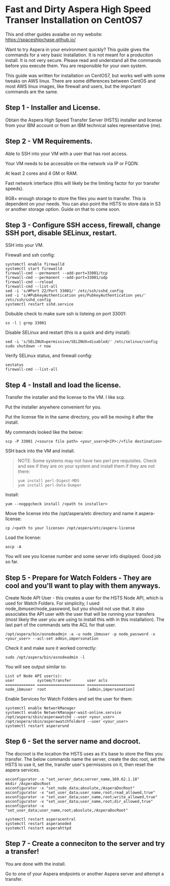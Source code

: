 # Fast and Dirty Aspera High Speed Transer Installation on CentOS7
This and other guides avaialbe on my website:
https://spaceshipchase.github.io/

Want to try Aspera in your environment quickly? This guide gives the commands
for a very basic installation. It is not meant for a produciton install. It
is not very secure. Please read and understand all the commands before you
execute them. You are responsible for your own system.


This guide was written for installation on CentOS7,
but works well with some tweaks on AWS linux.
There are some differences between CentOS and most
AWS linux images, like firewall and users, but the important commands are the same.

## Step 1 - Installer and License.
Obtain the Aspera High Speed Transfer Server (HSTS) installer and license from
your IBM account or from an IBM technical sales representative (me).

## Step 2 - VM Requirements.
Able to SSH into your VM with a user that has root access.

Your VM needs to be accessible on the network via IP or FQDN.

At least 2 cores and 4 GM or RAM.

Fast network interface (this will likely be the limiting factor for yor transfer speeds).

8GB+ enough storage to store the files you want to transfer. This is dependent on your needs.
You can also point the HSTS to store data in S3 or another storage option. Guide on that to come soon.




## Step 3 - Configure SSH access, firewall, change SSH port, disable SELinux, restart.

SSH into your VM.

Firewall and ssh config:
```console
systemctl enable firewalld
systemctl start firewalld
firewall-cmd --permanent --add-port=33001/tcp
firewall-cmd --permanent --add-port=33001/udp
firewall-cmd --reload
firewall-cmd --list-all
sed -i 's/#Port 22/Port 33001/' /etc/ssh/sshd_config
sed -i 's/#PubkeyAuthentication yes/PubkeyAuthentication yes/' /etc/ssh/sshd_config
systemctl restart sshd.service
```
Dobuble check to make sure ssh is listeing on port 33001:
```console
ss -l | grep 33001
```

Disable SELinux and restart (this is a quick and dirty install):
```console
sed -i 's/SELINUX=permissive/SELINUX=disabled/' /etc/selinux/config
sudo shutdown -r now
```

Verify SELinux status, and firewall config:
```console
sestatus
firewall-cmd --list-all
```

## Step 4 - Install and load the license.

Transfer the installer and the license to the VM. I like scp.

Put the installer anywhere convenient for you.

Put the license file in the same directory, you will be moving it after the install.

My commands looked like the below:
```console
scp -P 33001 /<source file path> <your_user>@<IP>:/<file destination>
```

SSH back into the VM and install.

>NOTE: Some systems may not have two perl pre requisites. Check and see if
they are on your system and install them if they are not there:
>```console
>yum install perl-Digest-MD5
>yum install perl-Data-Dumper
>```

Install:
```console
yum --nogpgcheck install /<path to installer>
```

Move the license into the /opt/aspera/etc directory and name it aspera-license:
```console
cp /<path to your license> /opt/aspera/etc/aspera-license
```

Load the license:
```console
ascp -A
```

You will see you license number and some server info displayed. Good job so far.


## Step 5 - Prepare for Watch Folders - They are cool and you'll want to play with them anyways.

Create Node API User - this creates a user for the HSTS Node API, which is used for Watch Folders.
For simplicity, I used node_ibmuser/node_password, but you should not use that. It also associates the
API user with the user that will be running your transfers (most likely the user you are using to install
this with in this installation). The last part of the commands sets the ACL for that user.

```console
/opt/aspera/bin/asnodeadmin -a -u node_ibmuser -p node_password -x <your_user> --acl-set admin,impersonation
```
Check it and make sure it worked correctly:
```console
sudo /opt/aspera/bin/asnodeadmin -l
```
You will see output similar to:
```console
List of Node API user(s):
user          system/transfer       user acls
============= ===================== =====================
node_ibmuser  root                  [admin,impersonation]
```

Enable Services for Watch Folders and set the user for them:
```console
systemctl enable NetworkManager
systemctl enable NetworkManager-wait-online.service
/opt/aspera/sbin/asperawatchd --user <your_user>
/opt/aspera/sbin/asperawatchfolderd --user <your_user>
systemctl restart asperarund
```


## Step 6 - Set the server name and docroot.
The docroot is the location the HSTS uses as it's base to store the files you transfer.
The below commands name the server, create the doc root, set the HSTS to use it, set the,
transfer user's permissions on it, then reset the aspera services.

```console
asconfigurator -x "set_server_data;server_name,169.62.1.18"
mkdir /AsperaDocRoot
asconfigurator -x "set_node_data;absolute,/AsperaDocRoot"
asconfigurator -x "set_user_data;user_name,root;read_allowed,true"
asconfigurator -x "set_user_data;user_name,root;write_allowed,true"
asconfigurator -x "set_user_data;user_name,root;dir_allowed,true"
asconfigurator -x "set_user_data;user_name,root;absolute,/AsperaDocRoot"

systemctl restart asperacentral
systemctl restart asperanoded
systemctl restart asperahttpd
```

## Step 7 - Create a conneciton to the server and try a transfer!
You are done with the install.

Go to one of your Aspera endpoints or another Aspera server and attempt a transfer.









